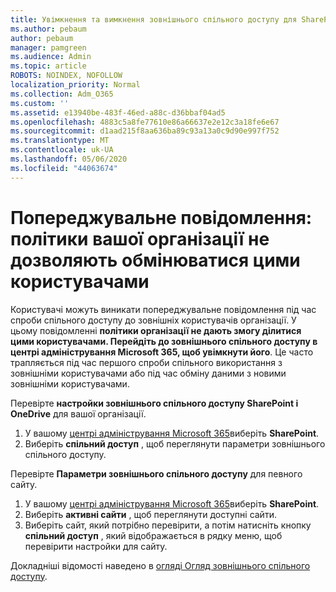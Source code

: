 ```yaml
---
title: Увімкнення та вимкнення зовнішнього спільного доступу для SharePoint
ms.author: pebaum
author: pebaum
manager: pamgreen
ms.audience: Admin
ms.topic: article
ROBOTS: NOINDEX, NOFOLLOW
localization_priority: Normal
ms.collection: Adm_O365
ms.custom: ''
ms.assetid: e13940be-483f-46ed-a88c-d36bbaf04ad5
ms.openlocfilehash: 4883c5a8fe77610e86a66637e2e12c3a18fe6e67
ms.sourcegitcommit: d1aad215f8aa636ba89c93a13a0c9d90e997f752
ms.translationtype: MT
ms.contentlocale: uk-UA
ms.lasthandoff: 05/06/2020
ms.locfileid: "44063674"
---
```

# <a name="warning-message-your-organizations-policies-dont-allow-you-to-share-with-these-users"></a>Попереджувальне повідомлення: політики вашої організації не дозволяють обмінюватися цими користувачами

Користувачі можуть виникати попереджувальне повідомлення під час спроби спільного доступу до зовнішніх користувачів організації. У цьому повідомленні **політики організації не дають змогу ділитися цими користувачами. Перейдіть до зовнішнього спільного доступу в центрі адміністрування Microsoft 365, щоб увімкнути його**. Це часто трапляється під час першого спроби спільного використання з зовнішніми користувачами або під час обміну даними з новими зовнішніми користувачами.

Перевірте **настройки зовнішнього спільного доступу SharePoint і OneDrive** для вашої організації.

1. У вашому [центрі адміністрування Microsoft 365](https://admin.microsoft.com/AdminPortal/Home#/homepage">https://admin.microsoft.com/)виберіть **SharePoint**.
3. Виберіть **спільний доступ** , щоб переглянути параметри зовнішнього спільного доступу.

Перевірте **Параметри зовнішнього спільного доступу** для певного сайту.

1. У вашому [центрі адміністрування Microsoft 365](https://admin.microsoft.com/AdminPortal/Home#/homepage">https://admin.microsoft.com/)виберіть **SharePoint**.
2. Виберіть **активні сайти** , щоб переглянути доступні сайти.
3. Виберіть сайт, який потрібно перевірити, а потім натисніть кнопку **спільний доступ** , який відображається в рядку меню, щоб перевірити настройки для сайту.

Докладніші відомості наведено в [огляді Огляд зовнішнього спільного доступу](https://docs.microsoft.com/sharepoint/external-sharing-overview).